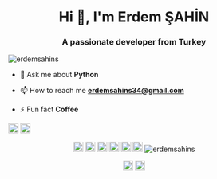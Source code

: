 <h1 align="center">Hi 👋, I'm Erdem ŞAHİN</h1>
<h3 align="center">A passionate developer from Turkey</h3>
<p align="left"> <img src="https://komarev.com/ghpvc/?username=erdemsahins" alt="erdemsahins" /> </p>

- 💬 Ask me about **Python**

- 📫 How to reach me **erdemsahins34@gmail.com**

- ⚡ Fun fact **Coffee**

<p align="left"><img src="https://konpa.github.io/devicon/devicon.git/icons/android/android-original-wordmark.svg" alt="android" width="20" height="20"/> <img src="https://konpa.github.io/devicon/devicon.git/icons/python/python-original-wordmark.svg" alt="python" width="20" height="20"/></p><p align="center"> <img src="https://konpa.github.io/devicon/devicon.git/icons/c/c-original.svg" alt="c" width="20" height="20"/> <img src="https://konpa.github.io/devicon/devicon.git/icons/css3/css3-original-wordmark.svg" alt="css3" width="20" height="20"/> <img src="https://konpa.github.io/devicon/devicon.git/icons/csharp/csharp-original.svg" alt="csharp" width="20" height="20"/> <img src="https://konpa.github.io/devicon/devicon.git/icons/html5/html5-original-wordmark.svg" alt="html5" width="20" height="20"/> <img src="https://konpa.github.io/devicon/devicon.git/icons/java/java-original-wordmark.svg" alt="java" width="20" height="20"/> <img src="https://konpa.github.io/devicon/devicon.git/icons/php/php-original.svg" alt="php" width="20" height="20"/>  <img src="https://github-readme-stats.vercel.app/api?username=erdemsahins&show_icons=true" alt="erdemsahins" /> </p>

<p align="center">
<a href="https://linkedin.com/in/erdem-sahin-11ba5315a" target="blank"><img align="center" src="https://cdn.jsdelivr.net/npm/simple-icons@3.0.1/icons/linkedin.svg" alt="erdem-sahin-11ba5315a" height="20" width="20" /></a>
<a href="https://instagram.com/erdemsahins" target="blank"><img align="center" src="https://cdn.jsdelivr.net/npm/simple-icons@3.0.1/icons/instagram.svg" alt="erdemsahins" height="20" width="20" /></a>
</p>
